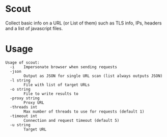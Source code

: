 # Scout
Collect basic info on a URL (or List of them) such as TLS info, IPs, headers and a list of javascript files.

# Usage
```
Usage of scout:
  -i    Impersonate browser when sending requests
  -json
        Output as JSON for single URL scan (list always outputs JSON)
  -l string
        File with list of target URLs
  -o string
        File to write results to
  -proxy string
        Proxy URL
  -threads int
        Max number of threads to use for requests (default 1)
  -timeout int
        Connection and request timeout (default 5)
  -u string
        Target URL
```